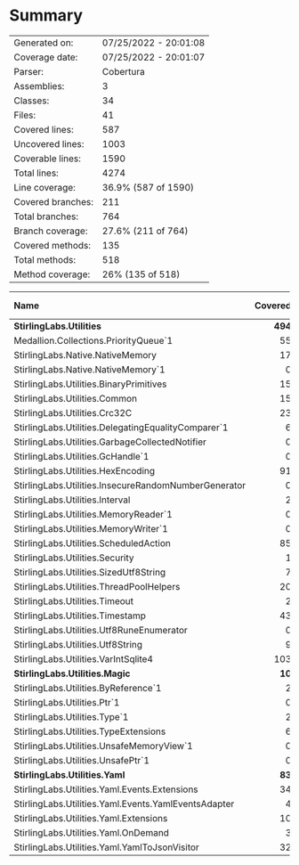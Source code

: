 ﻿# Summary
|||
|:---|:---|
| Generated on: | 07/25/2022 - 20:01:08 |
| Coverage date: | 07/25/2022 - 20:01:07 |
| Parser: | Cobertura |
| Assemblies: | 3 |
| Classes: | 34 |
| Files: | 41 |
| Covered lines: | 587 |
| Uncovered lines: | 1003 |
| Coverable lines: | 1590 |
| Total lines: | 4274 |
| Line coverage: | 36.9% (587 of 1590) |
| Covered branches: | 211 |
| Total branches: | 764 |
| Branch coverage: | 27.6% (211 of 764) |
| Covered methods: | 135 |
| Total methods: | 518 |
| Method coverage: | 26% (135 of 518) |

|**Name**|**Covered**|**Uncovered**|**Coverable**|**Total**|**Line coverage**|**Covered**|**Total**|**Branch coverage**|**Covered**|**Total**|**Method coverage**|
|:---|---:|---:|---:|---:|---:|---:|---:|---:|---:|---:|---:|
|**StirlingLabs.Utilities**|**494**|**845**|**1339**|**4413**|**36.8%**|**172**|**664**|**25.9%**|**104**|**369**|**28.1%**|
|Medallion.Collections.PriorityQueue`1|55|109|164|524|33.5%|19|92|20.6%|12|27|44.4%|
|StirlingLabs.Native.NativeMemory|17|15|32|139|53.1%|2|6|33.3%|8|15|53.3%|
|StirlingLabs.Native.NativeMemory`1|0|11|11|139|0%|0|4|0%|0|9|0%|
|StirlingLabs.Utilities.BinaryPrimitives|15|241|256|1065|5.8%|11|196|5.6%|9|103|8.7%|
|StirlingLabs.Utilities.Common|15|37|52|244|28.8%|6|16|37.5%|5|17|29.4%|
|StirlingLabs.Utilities.Crc32C|23|70|93|213|24.7%|12|44|27.2%|5|9|55.5%|
|StirlingLabs.Utilities.DelegatingEqualityComparer`1|6|8|14|34|42.8%|1|8|12.5%|3|5|60%|
|StirlingLabs.Utilities.GarbageCollectedNotifier|0|8|8|29|0%|0|6|0%|0|3|0%|
|StirlingLabs.Utilities.GcHandle`1|0|17|17|72|0%|0|4|0%|0|14|0%|
|StirlingLabs.Utilities.HexEncoding|91|6|97|209|93.8%|21|30|70%|13|16|81.2%|
|StirlingLabs.Utilities.InsecureRandomNumberGenerator|0|11|11|38|0%|0|4|0%|0|5|0%|
|StirlingLabs.Utilities.Interval|2|3|5|30|40%|0|0||2|5|40%|
|StirlingLabs.Utilities.MemoryReader`1|0|8|8|23|0%|0|2|0%|0|2|0%|
|StirlingLabs.Utilities.MemoryWriter`1|0|7|7|20|0%|0|2|0%|0|2|0%|
|StirlingLabs.Utilities.ScheduledAction|85|10|95|232|89.4%|25|32|78.1%|9|10|90%|
|StirlingLabs.Utilities.Security|1|42|43|98|2.3%|0|22|0%|1|7|14.2%|
|StirlingLabs.Utilities.SizedUtf8String|7|51|58|224|12%|0|28|0%|5|27|18.5%|
|StirlingLabs.Utilities.ThreadPoolHelpers|20|0|20|89|100%|5|8|62.5%|8|8|100%|
|StirlingLabs.Utilities.Timeout|2|3|5|30|40%|0|0||2|5|40%|
|StirlingLabs.Utilities.Timestamp|43|30|73|233|58.9%|13|22|59%|14|33|42.4%|
|StirlingLabs.Utilities.Utf8RuneEnumerator|0|17|17|60|0%|0|6|0%|0|4|0%|
|StirlingLabs.Utilities.Utf8String|9|136|145|407|6.2%|3|72|4.1%|2|37|5.4%|
|StirlingLabs.Utilities.VarIntSqlite4|103|5|108|261|95.3%|54|60|90%|6|6|100%|
|**StirlingLabs.Utilities.Magic**|**10**|**110**|**120**|**0**|**8.3%**|**2**|**42**|**4.7%**|**7**|**97**|**7.2%**|
|StirlingLabs.Utilities.ByReference`1|2|2|4|0|50%|0|0||2|4|50%|
|StirlingLabs.Utilities.Ptr`1|0|40|40|0|0%|0|18|0%|0|32|0%|
|StirlingLabs.Utilities.Type`1|2|20|22|0|9%|0|0||2|22|9%|
|StirlingLabs.Utilities.TypeExtensions|6|0|6|0|100%|2|4|50%|3|3|100%|
|StirlingLabs.Utilities.UnsafeMemoryView`1|0|9|9|0|0%|0|2|0%|0|5|0%|
|StirlingLabs.Utilities.UnsafePtr`1|0|39|39|0|0%|0|18|0%|0|31|0%|
|**StirlingLabs.Utilities.Yaml**|**83**|**48**|**131**|**0**|**63.3%**|**37**|**58**|**63.7%**|**24**|**52**|**46.1%**|
|StirlingLabs.Utilities.Yaml.Events.Extensions|34|1|35|0|97.1%|21|22|95.4%|6|6|100%|
|StirlingLabs.Utilities.Yaml.Events.YamlEventsAdapter|4|9|13|0|30.7%|0|0||3|9|33.3%|
|StirlingLabs.Utilities.Yaml.Extensions|10|24|34|0|29.4%|2|14|14.2%|4|24|16.6%|
|StirlingLabs.Utilities.Yaml.OnDemand|3|0|3|0|100%|0|0||3|3|100%|
|StirlingLabs.Utilities.Yaml.YamlToJsonVisitor|32|14|46|0|69.5%|14|22|63.6%|8|10|80%|
